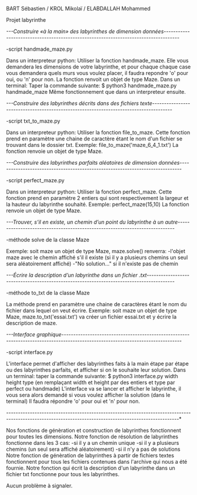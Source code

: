 BART Sébastien / KROL Mikolaï / ELABDALLAH Mohammed

Projet labyrinthe


*---Construire «à la main» des labyrinthes de dimension données------------------------------------------------------------------------------------*

 -script handmade_maze.py

Dans un interpreteur python:
	Utiliser la fonction handmade_maze.
	Elle vous demandera les dimensions de votre labyrinthe, et pour chaque chaque case vous demandera quels murs vous voulez placer, il faudra repondre 'o' pour oui, ou 		'n' pour non.
	La fonction renvoit un objet de type Maze.
Dans un terminal:
	Taper la commande suivante:
	$ python3 handmade_maze.py handmade_maze 
	Même fonctionnement que dans un interpreteur ensuite.


*---Construire des labyrinthes décrits dans des fichiers texte--------------------------------------------------------------------------------------*

 -script txt_to_maze.py

Dans un interpreteur python:
	Utiliser la fonction file_to_maze.
	Cette fonction prend en paramètre une chaine de caractère étant le nom d'un fichier se trouvant dans le dossier txt.
	Exemple: file_to_maze('maze_6_4_1.txt')
	La fonction renvoie un objet de type Maze.


*---Construire des labyrinthes parfaits aléatoires de dimension données------------------------------------------------------------------------------*

 -script perfect_maze.py

Dans un interpreteur python:
	Utiliser la fonction perfect_maze.
	Cette fonction prend en paramètre 2 entiers qui sont respectivement la largeur et la hauteur du labyrinthe souhaité.
	Exemple: perfect_maze(15,10)
	La fonction renvoie un objet de type Maze.


*---Trouver, s’il en existe, un chemin d’un point du labyrinthe à un autre----------------------------------------------------------------------------*

 -méthode solve de la classe Maze

 Exemple: soit maze un objet de type Maze, maze.solve() renverra:
	-l'objet maze avec le chemin affiché s'il il existe (si il y a plusieurs chemins un seul sera aléatoirement affiché)
	-"No solution..." si il n'existe pas de chemin


*---Écrire la description d’un labyrinthe dans un fichier .txt-----------------------------------------------------------------------------------------*

 -méthode to_txt de la classe Maze

 La méthode prend en paramètre une chaine de caractères étant le nom du fichier dans lequel on veut écrire.
 Exemple: soit maze un objet de type Maze, maze.to_txt('essai.txt') va créer un fichier essai.txt et y écrire la description de maze.


*---Interface graphique--------------------------------------------------------------------------------------------------------------------------------*

 -script interface.py

 L'interface permet d'afficher des labyrinthes faits à la main étape par étape ou des labyrinthes parfaits, et afficher si on le souhaite leur solution.
 Dans un terminal:
	taper la commande suivante:
		$ python3 interface.py width height type (en remplaçant width et height par des entiers et type par perfect ou handmade)
	L'interface va se lancer et afficher le labyrinthe, il vous sera alors demandé si vous voulez afficher la solution (dans le terminal)
	Il faudra répondre 'o' pour oui et 'n' pour non.

-------------------------------------------------------------------------------------------------------------------------------------------------------*

Nos fonctions de génèration et construction de labyrinthes fonctionnent pour toutes les dimensions.
Notre fonction de résolution de labyrinthes fonctionne dans les 3 cas:
	-si il y a un chemin unique
	-si il y a plusieurs chemins (un seul sera affiché aléatoirement)
	-si il n'y a pas de solutions
Notre fonction de génèration de labyrinthes à partir de fichiers textes fonctionnent pour tous les fichiers contenues dans l'archive qui nous a été fournie.
Notre fonction qui écrit la description d'un labyrinthe dans un fichier txt fonctionne pour tous les labyrinthes.

Aucun problème à signaler.
